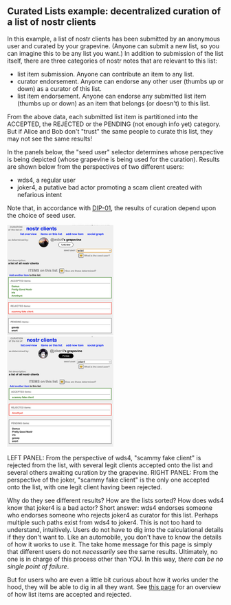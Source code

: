## Curated Lists example: decentralized curation of a list of nostr clients

In this example, a list of nostr clients has been submitted by an anonymous user and curated by your grapevine. (Anyone can submit a new list, so you can imagine this to be any list you want.) In addition to submission of the list itself, there are three categories of nostr notes that are relevant to this list:
- list item submission. Anyone can contribute an item to any list.
- curator endorsement. Anyone can endorse any other user (thumbs up or down) as a curator of this list.
- list item endorsement. Anyone can endorse any submitted list item (thumbs up or down) as an item that belongs (or doesn't) to this list.

From the above data, each submitted list item is partitioned into the ACCEPTED, the REJECTED or the PENDING (not enough info yet) category. But if Alice and Bob don't "trust" the same people to curate this list, they may not see the same results!

In the panels below, the "seed user" selector determines whose perspective is being depicted (whose grapevine is being used for the curation). Results are shown below from the perspectives of two different users: 
- wds4, a regular user
- joker4, a putative bad actor promoting a scam client created with nefarious intent

Note that, in accordance with [DIP-01](https://github.com/wds4/DCoSL/blob/main/dips/coreProtocol/01.md), the results of curation depend upon the choice of seed user. 

<span style="display:inline-block" >
  <img src="../../.erb/img/nostrClientsCurationImg2.png" width="49%" display="inline-block" />
</span>
<span style="display:inline-block" >
  <img src="../../.erb/img/nostrClientsCurationImg1.png" width="49%" display="inline-block" />
</span>

LEFT PANEL: From the perspective of wds4, "scammy fake client" is rejected from the list, with several legit clients accepted onto the list and several others awaiting curation by the grapevine. RIGHT PANEL: From the perspective of the joker, "scammy fake client" is the only one accepted onto the list, with one legit client having been rejected. 

Why do they see different results? How are the lists sorted? How does wds4 know that joker4 is a bad actor? Short answer: wds4 endorses someone who endorses someone who rejects joker4 as curator for this list. Perhaps multiple such paths exist from wds4 to joker4. This is not too hard to understand, intuitively. Users do not have to dig into the calculational details if they don't want to. Like an automobile, you don't have to know the details of how it works to use it. The take home message for this page is simply that different users do not <i>necessarily</i> see the same results. Ultimately, no one is in charge of this process other than YOU. In this way, <i>there can be no single point of failure</i>.

But for users who are even a little bit curious about how it works under the hood, they will be able to dig in all they want. See [this page](exampleListCurationGrapevine.md) for an overview of how list items are accepted and rejected.


